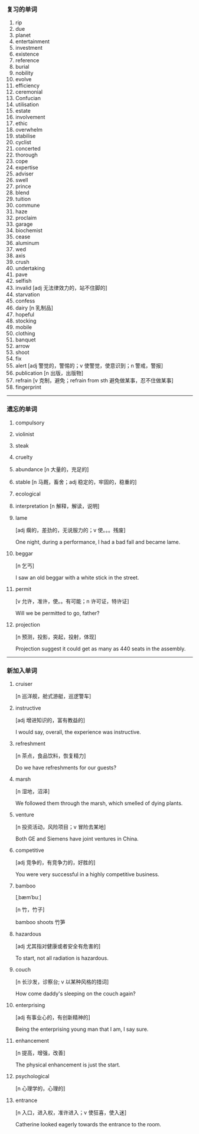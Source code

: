 ### 复习的单词

1.   rip
2.   due
3.   planet
4.   entertainment
5.   investment
6.   existence
7.   reference
8.   burial
9.   nobility
10.   evolve
11.   efficiency
12.   ceremonial
13.   Confucian
14.   utilisation
15.   estate
16.   involvement
17.   ethic
18.   overwhelm
19.   stabilise
20.   cyclist
21.   concerted
22.   thorough
23.   cope
24.   expertise
25.   adviser
26.   swell
27.   prince
28.   blend
29.   tuition
30.   commune
31.   haze
32.   proclaim
33.   garage
34.   biochemist
35.   cease
36.   aluminum
37.   wed
38.   axis
39.   crush
40.   undertaking
41.   pave
42.   selfish
43.   invalid [adj 无法律效力的，站不住脚的]
44.   starvation
45.   confess
46.   dairy [n 乳制品]
47.   hopeful
48.   stocking
49.   mobile
50.   clothing
51.   banquet
52.   arrow
53.   shoot
54.   fix
55.   alert [adj 警觉的，警惕的；v 使警觉，使意识到；n 警戒，警报]
56.   publication [n 出版，出版物]
57.   refrain [v 克制，避免；refrain from sth 避免做某事，忍不住做某事]
58.   fingerprint

------



### 遗忘的单词

1.   compulsory

2.   violinist

3.   steak

4.   cruelty

5.   abundance [n 大量的，充足的]

6.   stable [n 马厩，畜舍；adj 稳定的，牢固的，稳重的]

7.   ecological

8.   interpretation [n 解释，解读，说明]

9.   lame

     [adj 瘸的，差劲的，无说服力的；v 使。。。残废]

     One night, during a performance, I had a bad fall and became lame.

10.   beggar

      [n 乞丐]

      I saw an old beggar with a white stick in the street.

11.   permit

      [v 允许，准许，使。。有可能；n 许可证，特许证]

      Will we be permitted to go, father?

12.   projection

      [n 预测，投影，突起，投射，体现]

      Projection suggest it could get as many as 440 seats in the assembly.

------



### 新加入单词

1.   cruiser

     [n 巡洋舰，舱式游艇，巡逻警车]

2.   instructive

     [adj 增进知识的，富有教益的]

     I would say, overall, the experience was instructive.

3.   refreshment

     [n 茶点，食品饮料，恢复精力]

     Do we have refreshments for our guests?

4.   marsh

     [n 湿地，沼泽]

     We followed them through the marsh, which smelled of dying plants.

5.   venture

     [n 投资活动，风险项目；v 冒险去某地]

     Both GE and Siemens have joint ventures in China.

6.   competitive

     [adj 竞争的，有竞争力的，好胜的]

     You were very successful in a highly competitive business.

7.   bamboo

     [ˌbæmˈbuː]

     [n 竹，竹子]

     bamboo shoots 竹笋

8.   hazardous

     [adj 尤其指对健康或者安全有危害的]

     To start, not all radiation is hazardous.

9.   couch

     [n 长沙发，诊察台; v 以某种风格的措词]

     How come daddy's sleeping on the couch again?

10.   enterprising

      [adj 有事业心的，有创新精神的]

      Being the enterprising young man that I am, I say sure.

11.   enhancement

      [n 提高，增强，改善]

      The physical enhancement is just the start.

12.   psychological

      [n 心理学的，心理的]

13.   entrance

      [n 入口，进入权，准许进入；v 使狂喜，使入迷]

      Catherine looked eagerly towards the entrance to the room.

      

      

      

      

      